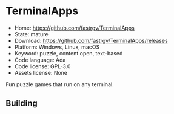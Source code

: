 # TerminalApps

- Home: https://github.com/fastrgv/TerminalApps
- State: mature
- Download: https://github.com/fastrgv/TerminalApps/releases
- Platform: Windows, Linux, macOS
- Keyword: puzzle, content open, text-based
- Code language: Ada
- Code license: GPL-3.0
- Assets license: None

Fun puzzle games that run on any terminal.

## Building
